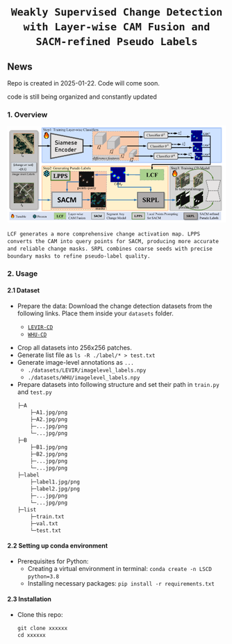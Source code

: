 # <p align=center>`Weakly Supervised Change Detection with Layer-wise CAM Fusion and SACM-refined Pseudo Labels`</p>


## News
Repo is created in 2025-01-22. Code will come soon.

code is still being organized and constantly updated

### 1. Overview

<p align="center">
    <img src="assest/Overview.png"/> <br />
</p>

`LCF generates a more comprehensive change activation map. LPPS converts the CAM into query points for SACM, producing more accurate and reliable change masks. SRPL combines coarse seeds with precise boundary masks to refine pseudo-label quality.` <br>

### 2. Usage
#### 2.1 Dataset
+ Prepare the data:
    Download the change detection datasets from the following links. Place them inside your `datasets` folder.

    - [`LEVIR-CD`](https://www.dropbox.com/s/18fb5jo0npu5evm/LEVIR-CD256.zip?dl=0)
    - [`WHU-CD`](https://www.dropbox.com/s/r76a00jcxp5d3hl/WHU-CD-256.zip?dl=0)
- Crop all datasets into 256x256 patches.
- Generate list file as `ls -R ./label/* > test.txt`
- Generate image-level annotations as `...`
    - `./datasets/LEVIR/imagelevel_labels.npy`
    - `./datasets/WHU/imagelevel_labels.npy`
- Prepare datasets into following structure and set their path in `train.py` and `test.py`
  ```
  ├─A
      ├─A1.jpg/png
      ├─A2.jpg/png
      ├─...jpg/png
      └─...jpg/png
  ├─B
      ├─B1.jpg/png
      ├─B2.jpg/png
      ├─...jpg/png
      └─...jpg/png
  ├─label
      ├─label1.jpg/png
      ├─label2.jpg/png
      ├─...jpg/png
      └─...jpg/png
  ├─list
      ├─train.txt
      ├─val.txt
      └─test.txt
  ```
#### 2.2 Setting up conda environment
+ Prerequisites for Python:
    - Creating a virtual environment in terminal: `conda create -n LSCD python=3.8`
    - Installing necessary packages: `pip install -r requirements.txt `

#### 2.3 Installation
+ Clone this repo:
    ```shell
    git clone xxxxxx
    cd xxxxxx
    ```
